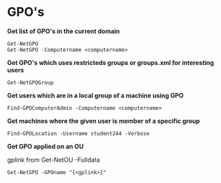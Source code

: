 # GPO's

**Get list of GPO's in the current domain**

```
Get-NetGPO
Get-NetGPO -Computername <computername>
```

**Get GPO's which uses restricteds groups or groups.xml for interesting users**

```
Get-NetGPOGroup
```

**Get users which are in a local group of a machine using GPO**

```
Find-GPOComputerAdmin -Computername <computername>
```

**Get machines where the given user is member of a specific group**

```
Find-GPOLocation -Username student244 -Verbose
```

**Get GPO applied on an OU**

gplink from Get-NetOU -Fulldata

```
Get-NetGPO -GPOname "{<gplink>}"
```
